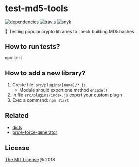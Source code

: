 # test-md5-tools

[![dependencies](https://david-dm.org/piecioshka/test-md5-tools.svg)](https://github.com/piecioshka/test-md5-tools)
[![travis](https://img.shields.io/travis/piecioshka/test-md5-tools.svg)](https://travis-ci.org/piecioshka/test-md5-tools)
[![snyk](https://snyk.io/test/github/piecioshka/test-md5-tools/badge.svg?targetFile=package.json)](https://snyk.io/test/github/piecioshka/test-md5-tools?targetFile=package.json)

:ledger: Testing popular crypto libraries to check building MD5 hashes

## How to run tests?

```bash
npm test
```

## How to add a new library?

1. Create file: `src/plugins/[name]/*.js`
    + Module should export one method `encode()`
2. In file `src/plugins/index.js` export your custom plugin
3. Exec a command: `npm start`

## Related

* [dicts](https://github.com/piecioshka/dicts)
* [brute-force-generator](https://github.com/piecioshka/brute-force-generator)

## License

[The MIT License](http://piecioshka.mit-license.org) @ 2018
